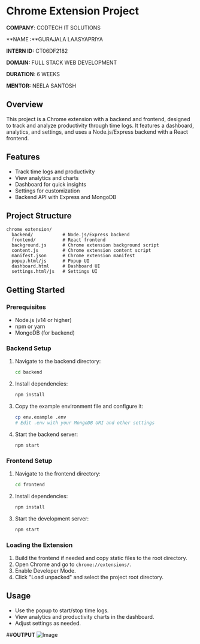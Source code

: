 # Chrome Extension Project
**COMPANY**: CODTECH IT SOLUTIONS

**NAME :**GURAJALA LAASYAPRIYA

**INTERN ID:** CT06DF2182

**DOMAIN:** FULL STACK WEB DEVELOPMENT

**DURATION**: 6 WEEKS

**MENTOR:** NEELA SANTOSH
## Overview
This project is a Chrome extension with a backend and frontend, designed to track and analyze productivity through time logs. It features a dashboard, analytics, and settings, and uses a Node.js/Express backend with a React frontend.

## Features
- Track time logs and productivity
- View analytics and charts
- Dashboard for quick insights
- Settings for customization
- Backend API with Express and MongoDB

## Project Structure
```
chrome extension/
  backend/           # Node.js/Express backend
  frontend/          # React frontend
  background.js      # Chrome extension background script
  content.js         # Chrome extension content script
  manifest.json      # Chrome extension manifest
  popup.html/js      # Popup UI
  dashboard.html     # Dashboard UI
  settings.html/js   # Settings UI
```

## Getting Started

### Prerequisites
- Node.js (v14 or higher)
- npm or yarn
- MongoDB (for backend)

### Backend Setup
1. Navigate to the backend directory:
   ```bash
   cd backend
   ```
2. Install dependencies:
   ```bash
   npm install
   ```
3. Copy the example environment file and configure it:
   ```bash
   cp env.example .env
   # Edit .env with your MongoDB URI and other settings
   ```
4. Start the backend server:
   ```bash
   npm start
   ```

### Frontend Setup
1. Navigate to the frontend directory:
   ```bash
   cd frontend
   ```
2. Install dependencies:
   ```bash
   npm install
   ```
3. Start the development server:
   ```bash
   npm start
   ```

### Loading the Extension
1. Build the frontend if needed and copy static files to the root directory.
2. Open Chrome and go to `chrome://extensions/`.
3. Enable Developer Mode.
4. Click "Load unpacked" and select the project root directory.

## Usage
- Use the popup to start/stop time logs.
- View analytics and productivity charts in the dashboard.
- Adjust settings as needed.

##**OUTPUT**
![Image](https://github.com/user-attachments/assets/3e3ef774-9cd3-41a1-80c0-c6aa3f9c9ef6)
